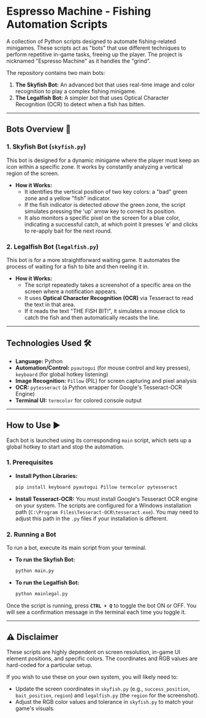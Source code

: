 # Espresso Machine - Fishing Automation Scripts

A collection of Python scripts designed to automate fishing-related minigames. These scripts act as "bots" that use different techniques to perform repetitive in-game tasks, freeing up the player. The project is nicknamed "Espresso Machine" as it handles the "grind".

The repository contains two main bots:
1.  **The Skyfish Bot:** An advanced bot that uses real-time image and color recognition to play a complex fishing minigame.
2.  **The Legalfish Bot:** A simpler bot that uses Optical Character Recognition (OCR) to detect when a fish has bitten.

---

## Bots Overview 🤖

### 1. Skyfish Bot (`skyfish.py`)
This bot is designed for a dynamic minigame where the player must keep an icon within a specific zone. It works by constantly analyzing a vertical region of the screen.

* **How it Works:**
    * It identifies the vertical position of two key colors: a "bad" green zone and a yellow "fish" indicator.
    * If the fish indicator is detected *above* the green zone, the script simulates pressing the 'up' arrow key to correct its position.
    * It also monitors a specific pixel on the screen for a blue color, indicating a successful catch, at which point it presses 'e' and clicks to re-apply bait for the next round.

### 2. Legalfish Bot (`legalfish.py`)
This bot is for a more straightforward waiting game. It automates the process of waiting for a fish to bite and then reeling it in.

* **How it Works:**
    * The script repeatedly takes a screenshot of a specific area on the screen where a notification appears.
    * It uses **Optical Character Recognition (OCR)** via Tesseract to read the text in that area.
    * If it reads the text "THE FISH BIT!", it simulates a mouse click to catch the fish and then automatically recasts the line.

---

## Technologies Used 🛠️

* **Language:** Python
* **Automation/Control:** `pyautogui` (for mouse control and key presses), `keyboard` (for global hotkey listening)
* **Image Recognition:** `Pillow` (PIL) for screen capturing and pixel analysis
* **OCR:** `pytesseract` (a Python wrapper for Google's Tesseract-OCR Engine)
* **Terminal UI:** `termcolor` for colored console output

---

## How to Use ▶️

Each bot is launched using its corresponding `main` script, which sets up a global hotkey to start and stop the automation.

### 1. Prerequisites
* **Install Python Libraries:**
    ```bash
    pip install keyboard pyautogui Pillow termcolor pytesseract
    ```
* **Install Tesseract-OCR:** You must install Google's Tesseract OCR engine on your system. The scripts are configured for a Windows installation path (`C:\Program Files\Tesseract-OCR\tesseract.exe`). You may need to adjust this path in the `.py` files if your installation is different.

### 2. Running a Bot

To run a bot, execute its main script from your terminal.

* **To run the Skyfish Bot:**
    ```bash
    python main.py
    ```
* **To run the Legalfish Bot:**
    ```bash
    python mainlegal.py
    ```

Once the script is running, press **`CTRL + Q`** to toggle the bot ON or OFF. You will see a confirmation message in the terminal each time you toggle it.

---

## ⚠️ Disclaimer

These scripts are highly dependent on screen resolution, in-game UI element positions, and specific colors. The coordinates and RGB values are hard-coded for a particular setup.

If you wish to use these on your own system, you will likely need to:
* Update the screen coordinates in `skyfish.py` (e.g., `success_position`, `bait_position`, `region`) and `legalfish.py` (the `region` for the screenshot).
* Adjust the RGB color values and tolerance in `skyfish.py` to match your game's visuals.